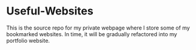 # Useful-Websites
This is the source repo for my private webpage where I store some of my bookmarked websites. In time, it will be gradually refactored into my portfolio website.
